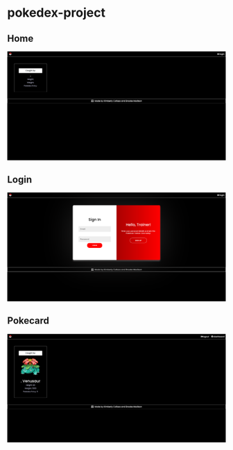 # pokedex-project

## Home
![screenshot](/screenshots/homepage.png)

## Login
![screenshot](/screenshots/login-signup.png)

## Pokecard
![screenshot](/screenshots/pokecard.png)